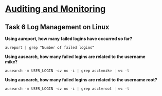 # [Auditing and Monitoring](https://tryhackme.com/r/room/auditingandmonitoringse)

## Task 6 Log Management on Linux

**Using aureport, how many failed logins have occurred so far?**

```shell
aureport | grep "Number of failed logins"
```

**Using ausearch, how many failed logins are related to the username mike?**

```shell
ausearch -m USER_LOGIN -sv no -i | grep acct=mike | wc -l
```

**Using ausearch, how many failed logins are related to the username root?**

```shell
ausearch -m USER_LOGIN -sv no -i | grep acct=root | wc -l
```
